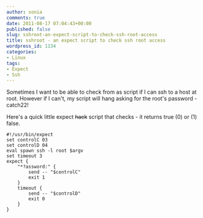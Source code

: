 ```yaml
---
author: sonia
comments: true
date: 2011-08-17 07:04:43+00:00
published: false
slug: sshroot-an-expect-script-to-check-ssh-root-access
title: sshroot - an expect script to check ssh root access
wordpress_id: 1134
categories:
- Linux
tags:
- Expect
- Ssh
---
```


Sometimes I want to be able to check from as script if I can ssh to a host at root. However if I can't, my script will hang asking for the root's password - catch22!

Here's a quick little expect <del>hack</del> script that checks - it returns true (0) or (1) false.

    
    #!/usr/bin/expect
    set controlC 03
    set controlD 04
    eval spawn ssh -l root $argv
    set timeout 3
    expect {
        "*?assword:" {
            send -- "$controlC"
            exit 1
        }
        timeout {
            send -- "$controlD"
            exit 0
        }
    }
